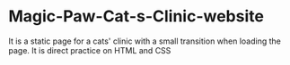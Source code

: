# Magic-Paw-Cat-s-Clinic-website
It is a static page for a cats' clinic with a small transition when loading the page. It is direct practice on HTML and CSS
